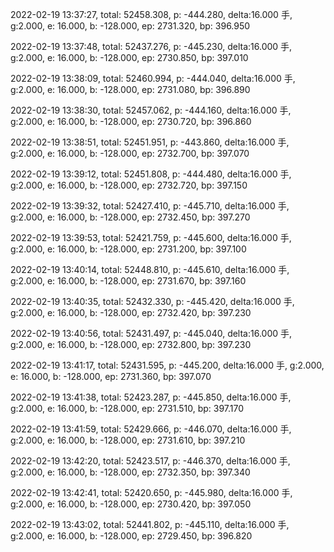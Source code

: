 2022-02-19 13:37:27, total: 52458.308, p: -444.280, delta:16.000 手, g:2.000, e: 16.000, b: -128.000, ep: 2731.320, bp: 396.950

2022-02-19 13:37:48, total: 52437.276, p: -445.230, delta:16.000 手, g:2.000, e: 16.000, b: -128.000, ep: 2730.850, bp: 397.010

2022-02-19 13:38:09, total: 52460.994, p: -444.040, delta:16.000 手, g:2.000, e: 16.000, b: -128.000, ep: 2731.080, bp: 396.890

2022-02-19 13:38:30, total: 52457.062, p: -444.160, delta:16.000 手, g:2.000, e: 16.000, b: -128.000, ep: 2730.720, bp: 396.860

2022-02-19 13:38:51, total: 52451.951, p: -443.860, delta:16.000 手, g:2.000, e: 16.000, b: -128.000, ep: 2732.700, bp: 397.070

2022-02-19 13:39:12, total: 52451.808, p: -444.480, delta:16.000 手, g:2.000, e: 16.000, b: -128.000, ep: 2732.720, bp: 397.150

2022-02-19 13:39:32, total: 52427.410, p: -445.710, delta:16.000 手, g:2.000, e: 16.000, b: -128.000, ep: 2732.450, bp: 397.270

2022-02-19 13:39:53, total: 52421.759, p: -445.600, delta:16.000 手, g:2.000, e: 16.000, b: -128.000, ep: 2731.200, bp: 397.100

2022-02-19 13:40:14, total: 52448.810, p: -445.610, delta:16.000 手, g:2.000, e: 16.000, b: -128.000, ep: 2731.670, bp: 397.160

2022-02-19 13:40:35, total: 52432.330, p: -445.420, delta:16.000 手, g:2.000, e: 16.000, b: -128.000, ep: 2732.420, bp: 397.230

2022-02-19 13:40:56, total: 52431.497, p: -445.040, delta:16.000 手, g:2.000, e: 16.000, b: -128.000, ep: 2732.800, bp: 397.230

2022-02-19 13:41:17, total: 52431.595, p: -445.200, delta:16.000 手, g:2.000, e: 16.000, b: -128.000, ep: 2731.360, bp: 397.070

2022-02-19 13:41:38, total: 52423.287, p: -445.850, delta:16.000 手, g:2.000, e: 16.000, b: -128.000, ep: 2731.510, bp: 397.170

2022-02-19 13:41:59, total: 52429.666, p: -446.070, delta:16.000 手, g:2.000, e: 16.000, b: -128.000, ep: 2731.610, bp: 397.210

2022-02-19 13:42:20, total: 52423.517, p: -446.370, delta:16.000 手, g:2.000, e: 16.000, b: -128.000, ep: 2732.350, bp: 397.340

2022-02-19 13:42:41, total: 52420.650, p: -445.980, delta:16.000 手, g:2.000, e: 16.000, b: -128.000, ep: 2730.420, bp: 397.050

2022-02-19 13:43:02, total: 52441.802, p: -445.110, delta:16.000 手, g:2.000, e: 16.000, b: -128.000, ep: 2729.450, bp: 396.820